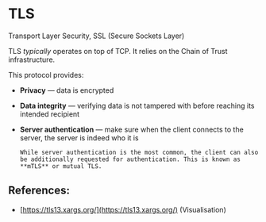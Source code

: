 # TLS

Transport Layer Security, SSL (Secure Sockets Layer)

TLS _typically_ operates on top of TCP. It relies on the Chain of Trust infrastructure.

This protocol provides:

- **Privacy** — data is encrypted
- **Data integrity** — verifying data is not tampered with before reaching its intended recipient
- **Server authentication** — make sure when the client connects to the server, the server is indeed who it is

  ~~~admonish note title="Client _and_ server authentication"
  While server authentication is the most common, the client can also be additionally requested for authentication. This is known as **mTLS** or mutual TLS.
  ~~~

## References:
* [https://tls13.xargs.org/](https://tls13.xargs.org/) (Visualisation)
  
